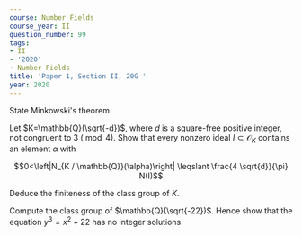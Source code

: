 ```yaml
---
course: Number Fields
course_year: II
question_number: 99
tags:
- II
- '2020'
- Number Fields
title: 'Paper 1, Section II, 20G '
year: 2020
---
```




State Minkowski's theorem.

Let $K=\mathbb{Q}(\sqrt{-d})$, where $d$ is a square-free positive integer, not congruent to 3 $(\bmod 4) .$ Show that every nonzero ideal $I \subset \mathcal{O}_{K}$ contains an element $\alpha$ with

$$0<\left|N_{K / \mathbb{Q}}(\alpha)\right| \leqslant \frac{4 \sqrt{d}}{\pi} N(I)$$

Deduce the finiteness of the class group of $K$.

Compute the class group of $\mathbb{Q}(\sqrt{-22})$. Hence show that the equation $y^{3}=x^{2}+22$ has no integer solutions.